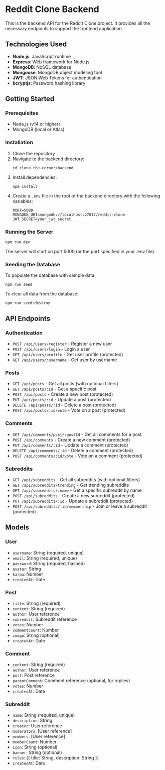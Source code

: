 # Reddit Clone Backend

This is the backend API for the Reddit Clone project. It provides all the necessary endpoints to support the frontend application.

## Technologies Used

- **Node.js**: JavaScript runtime
- **Express**: Web framework for Node.js
- **MongoDB**: NoSQL database
- **Mongoose**: MongoDB object modeling tool
- **JWT**: JSON Web Tokens for authentication
- **bcryptjs**: Password hashing library

## Getting Started

### Prerequisites

- Node.js (v14 or higher)
- MongoDB (local or Atlas)

### Installation

1. Clone the repository
2. Navigate to the backend directory:
   ```
   cd clone-the-corner/backend
   ```
3. Install dependencies:
   ```
   npm install
   ```
4. Create a `.env` file in the root of the backend directory with the following variables:
   ```
   PORT=5000
   MONGODB_URI=mongodb://localhost:27017/reddit-clone
   JWT_SECRET=your_jwt_secret
   ```

### Running the Server

```
npm run dev
```

The server will start on port 5000 (or the port specified in your .env file).

### Seeding the Database

To populate the database with sample data:

```
npm run seed
```

To clear all data from the database:

```
npm run seed:destroy
```

## API Endpoints

### Authentication

- `POST /api/users/register` - Register a new user
- `POST /api/users/login` - Login a user
- `GET /api/users/profile` - Get user profile (protected)
- `GET /api/users/:username` - Get user by username

### Posts

- `GET /api/posts` - Get all posts (with optional filters)
- `GET /api/posts/:id` - Get a specific post
- `POST /api/posts` - Create a new post (protected)
- `PUT /api/posts/:id` - Update a post (protected)
- `DELETE /api/posts/:id` - Delete a post (protected)
- `POST /api/posts/:id/vote` - Vote on a post (protected)

### Comments

- `GET /api/comments/post/:postId` - Get all comments for a post
- `POST /api/comments` - Create a new comment (protected)
- `PUT /api/comments/:id` - Update a comment (protected)
- `DELETE /api/comments/:id` - Delete a comment (protected)
- `POST /api/comments/:id/vote` - Vote on a comment (protected)

### Subreddits

- `GET /api/subreddits` - Get all subreddits (with optional filters)
- `GET /api/subreddits/trending` - Get trending subreddits
- `GET /api/subreddits/:name` - Get a specific subreddit by name
- `POST /api/subreddits` - Create a new subreddit (protected)
- `PUT /api/subreddits/:id` - Update a subreddit (protected)
- `POST /api/subreddits/:id/membership` - Join or leave a subreddit (protected)

## Models

### User

- `username`: String (required, unique)
- `email`: String (required, unique)
- `password`: String (required, hashed)
- `avatar`: String
- `karma`: Number
- `createdAt`: Date

### Post

- `title`: String (required)
- `content`: String (required)
- `author`: User reference
- `subreddit`: Subreddit reference
- `votes`: Number
- `commentCount`: Number
- `image`: String (optional)
- `createdAt`: Date

### Comment

- `content`: String (required)
- `author`: User reference
- `post`: Post reference
- `parentComment`: Comment reference (optional, for replies)
- `votes`: Number
- `createdAt`: Date

### Subreddit

- `name`: String (required, unique)
- `description`: String
- `creator`: User reference
- `moderators`: [User reference]
- `members`: [User reference]
- `memberCount`: Number
- `icon`: String (optional)
- `banner`: String (optional)
- `rules`: [{ title: String, description: String }]
- `createdAt`: Date
